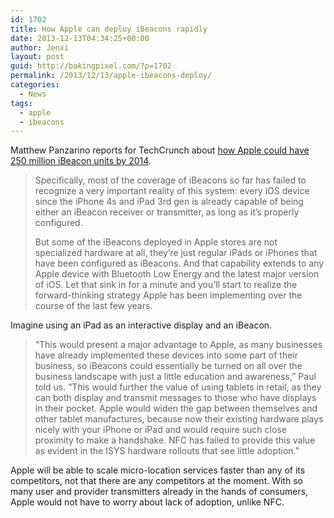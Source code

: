 ```yaml
---
id: 1702
title: How Apple can deploy iBeacons rapidly
date: 2013-12-13T04:34:25+00:00
author: Jenxi
layout: post
guid: http://bakingpixel.com/?p=1702
permalink: /2013/12/13/apple-ibeacons-deploy/
categories:
  - News
tags:
  - apple
  - ibeacons
---
```

Matthew Panzarino reports for TechCrunch about [how Apple could have 250 million iBeacon units by 2014](http://techcrunch.com/2013/12/07/the-open-secret-of-ibeacon-apple-could-have-250m-units-in-the-wild-by-2014/).

> Specifically, most of the coverage of iBeacons so far has failed to recognize a very important reality of this system: every iOS device since the iPhone 4s and iPad 3rd gen is already capable of being either an iBeacon receiver or transmitter, as long as it’s properly configured.
> 
> But some of the iBeacons deployed in Apple stores are not specialized hardware at all, they’re just regular iPads or iPhones that have been configured as iBeacons. And that capability extends to any Apple device with Bluetooth Low Energy and the latest major version of iOS. Let that sink in for a minute and you’ll start to realize the forward-thinking strategy Apple has been implementing over the course of the last few years. 

Imagine using an iPad as an interactive display and an iBeacon.

> “This would present a major advantage to Apple, as many businesses have already implemented these devices into some part of their business, so iBeacons could essentially be turned on all over the business landscape with just a little education and awareness,” Paul told us. “This would further the value of using tablets in retail, as they can both display and transmit messages to those who have displays in their pocket. Apple would widen the gap between themselves and other tablet manufactures, because now their existing hardware plays nicely with your iPhone or iPad and would require such close proximity to make a handshake. NFC has failed to provide this value as evident in the ISYS hardware rollouts that see little adoption.” 

Apple will be able to scale micro-location services faster than any of its competitors, not that there are any competitors at the moment. With so many user and provider transmitters already in the hands of consumers, Apple would not have to worry about lack of adoption, unlike NFC.